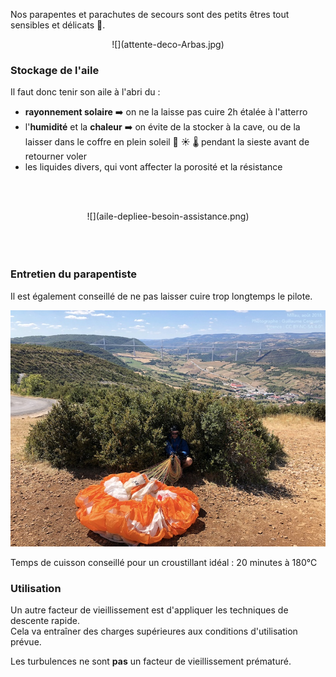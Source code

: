 <!--L3V, N26V, N27V
Lors du stockage ou du transport, un parapente ou un parachute de secours doit être protégé du voisinage ou du contact :)
N27V:  Citez les facteurs de vieillissement pour une aile :-->

Nos parapentes et parachutes de secours sont des petits êtres tout sensibles et délicats 🥺.

<center>![](attente-deco-Arbas.jpg)</center>


### Stockage de l'aile
Il faut donc tenir son aile à l'abri du :

* **rayonnement solaire** ➡️ on ne la laisse pas cuire 2h étalée à l'atterro
* l'**humidité** et la **chaleur** ➡️ on évite de la stocker à la cave, ou de la laisser dans le coffre en plein soleil 🚐 ☀️ 🌡 pendant la sieste avant de retourner voler
* les liquides divers, qui vont affecter la porosité et la résistance

<br><br>
<center>![](aile-depliee-besoin-assistance.png)</center>
<br><br><br>

### Entretien du parapentiste

Il est également conseillé de ne pas laisser cuire trop longtemps le pilote.

![](cuisson-pilote.jpg)
<figcaption>Temps de cuisson conseillé pour un croustillant idéal : 20 minutes à 180℃</figcaption>



### Utilisation

Un autre facteur de vieillissement est d'appliquer les techniques de descente rapide.  
Cela va entraîner des charges supérieures aux conditions d'utilisation prévue.  

Les turbulences ne sont **pas** un facteur de vieillissement prématuré.


